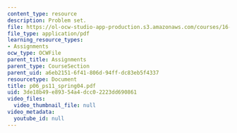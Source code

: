 ```yaml
---
content_type: resource
description: Problem set.
file: https://ol-ocw-studio-app-production.s3.amazonaws.com/courses/16-01-unified-engineering-i-ii-iii-iv-fall-2005-spring-2006/3de18b49e89354a4dcc02223dd690861_p06_ps11_spring04.pdf
file_type: application/pdf
learning_resource_types:
- Assignments
ocw_type: OCWFile
parent_title: Assignments
parent_type: CourseSection
parent_uid: a6eb2151-6f41-806d-94ff-dc83eb5f4337
resourcetype: Document
title: p06_ps11_spring04.pdf
uid: 3de18b49-e893-54a4-dcc0-2223dd690861
video_files:
  video_thumbnail_file: null
video_metadata:
  youtube_id: null
---
```

